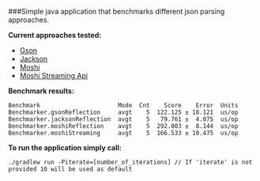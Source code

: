 ###Simple java application that benchmarks different json parsing approaches.

**Current approaches tested:**
- [Gson](https://github.com/google/gson)
- [Jackson](https://github.com/FasterXML/jackson)
- [Moshi](https://github.com/square/moshi)
- [Moshi Streaming Api](https://github.com/square/moshi)

**Benchmark results:**
```
Benchmark                      Mode  Cnt    Score    Error  Units
Benchmarker.gsonReflection     avgt    5  122.125 ± 18.121  us/op
Benchmarker.jacksonReflection  avgt    5   79.761 ±  4.075  us/op
Benchmarker.moshiReflection    avgt    5  292.003 ±  8.144  us/op
Benchmarker.moshiStreaming     avgt    5  166.533 ± 10.475  us/op
```

**To run the application simply call:**
```
./gradlew run -Piterate=[number_of_iterations] // If 'iterate' is not provided 10 will be used as default
```